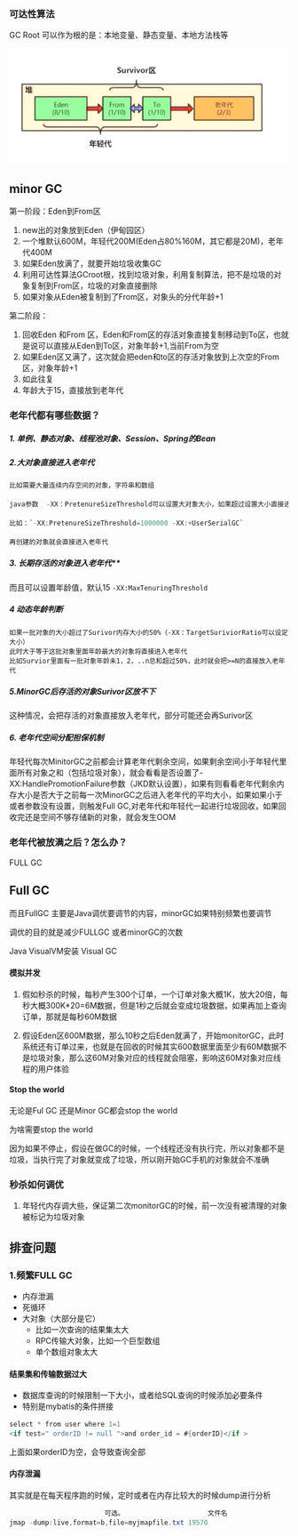 ### 可达性算法

GC Root 可以作为根的是：本地变量、静态变量、本地方法栈等

![](.\img\堆的分代.png)

## minor GC

第一阶段：Eden到From区

1. new出的对象放到Eden（伊甸园区）
2. 一个堆默认600M，年轻代200M(Eden占80%160M，其它都是20M)，老年代400M
3. 如果Eden放满了，就要开始垃圾收集GC
4. 利用可达性算法GCroot根，找到垃圾对象，利用复制算法，把不是垃圾的对象复制到From区，垃圾的对象直接删除
5. 如果对象从Eden被复制到了From区，对象头的分代年龄+1

第二阶段：

1. 回收Eden 和From 区，Eden和From区的存活对象直接复制移动到To区，也就是说可以直接从Eden到To区，对象年龄+1,当前From为空
2. 如果Eden区又满了，这次就会把eden和to区的存活对象放到上次空的From区，对象年龄+1
3. 如此往复
4. 年龄大于15，直接放到老年代

### 老年代都有哪些数据？

##### 1. 单例、静态对象、线程池对象、Session、Spring的Bean 



#####  2.大对象直接进入老年代



```java
比如需要大量连续内存空间的对象，字符串和数组

java参数  -XX：PretenureSizeThreshold可以设置大对象大小，如果超过设置大小直接进入老年代，不会进入年轻代，但是只在Serial和ParNew两个垃圾收集器中有效

比如：`-XX:PretenureSizeThreshold=1000000 -XX:+UserSerialGC`

再创建的对象就会直接进入老年代
```

##### 3. 长期存活的对象进入老年代**

而且可以设置年龄值，默认15  `-XX:MaxTenuringThreshold`

##### 4 动态年龄判断

```
如果一批对象的大小超过了Surivor内存大小的50%（-XX：TargetSuriviorRatio可以设定大小）
此时大于等于这批对象里面年龄最大的对象将直接进入老年代
比如Survior里面有一批对象年龄未1，2，..n总和超过50%，此时就会把>=N的直接放入老年代
```

##### 5.MinorGC后存活的对象Surivor区放不下

这种情况，会把存活的对象直接放入老年代，部分可能还会再Surivor区

##### 6. 老年代空间分配担保机制

年轻代每次MinitorGC之前都会计算老年代剩余空间，如果剩余空间小于年轻代里面所有对象之和（包括垃圾对象），就会看看是否设置了-XX:HandlePromotionFailure参数（JKD默认设置），如果有则看看老年代剩余内存大小是否大于之前每一次MinorGC之后进入老年代的平均大小，如果如果小于或者参数没有设置，则触发Full GC,对老年代和年轻代一起进行垃圾回收，如果回收完还是空间不够存储新的对象，就会发生OOM







### 老年代被放满之后？怎么办？

FULL GC

## Full GC 

而且FullGC 主要是Java调优要调节的内容，minorGC如果特别频繁也要调节

调优的目的就是减少FULLGC 或者minorGC的次数



Java VisualVM安装 Visual GC

#### 模拟并发

1. 假如秒杀的时候，每秒产生300个订单，一个订单对象大概1K，放大20倍，每秒大概300K*20=6M数据，但是1秒之后就会变成垃圾数据，如果再加上查询订单，那就是每秒60M数据

2. 假设Eden区600M数据，那么10秒之后Eden就满了，开始monitorGC，此时系统还有订单过来，也就是在回收的时候其实600数据里面至少有60M数据不是垃圾对象，那么这60M对象对应的线程就会阻塞，影响这60M对象对应线程的用户体验


#### Stop the world

无论是Ful GC 还是Minor GC都会stop the world

为啥需要stop the world

因为如果不停止，假设在做GC的时候，一个线程还没有执行完，所以对象都不是垃圾，当执行完了对象就变成了垃圾，所以刚开始GC手机的对象就会不准确



### 秒杀如何调优

1. 年轻代内存调大些，保证第二次monitorGC的时候，前一次没有被清理的对象被标记为垃圾对象

## 排查问题

### 1.频繁FULL GC

- 内存泄漏
- 死循环
- 大对象（大部分是它）
  - 比如一次查询的结果集太大
  - RPC传输大对象，比如一个巨型数组
  - 单个数组对象太大

#### 结果集和传输数据过大

- 数据库查询的时候限制一下大小，或者给SQL查询的时候添加必要条件
- 特别是mybatis的条件拼接

```java
select * from user where 1=1 
<if test=" orderID != null ">and order_id = #{orderID}</if >
```

上面如果orderID为空，会导致查询全部

#### 内存泄漏

其实就是在每天程序跑的时候，定时或者在内存比较大的时候dump进行分析

```java
						可选。 				 	文件名 					 pid
jmap -dump:live,format=b,file=myjmapfile.txt 19570
```

